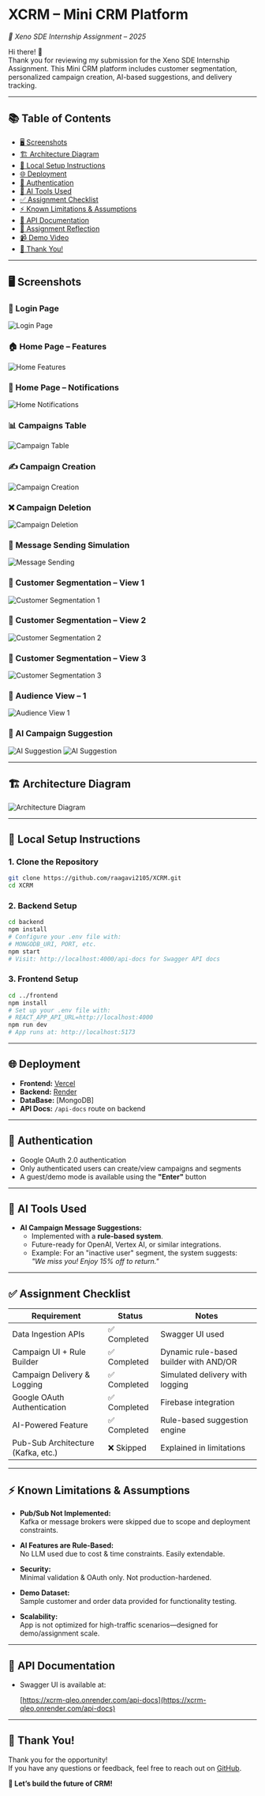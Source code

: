 # XCRM – Mini CRM Platform  
_🚀 Xeno SDE Internship Assignment – 2025_

Hi there! 👋  
Thank you for reviewing my submission for the Xeno SDE Internship Assignment. This Mini CRM platform includes customer segmentation, personalized campaign creation, AI-based suggestions, and delivery tracking.

---

## 📚 Table of Contents

- [🖥️ Screenshots](#️-screenshots)
- [🏗️ Architecture Diagram](#️-architecture-diagram)
- [📝 Local Setup Instructions](#️-local-setup-instructions)
- [🌐 Deployment](#️-deployment)
- [🔐 Authentication](#️-authentication)
- [🤖 AI Tools Used](#️-ai-tools-used)
- [✅ Assignment Checklist](#️-assignment-checklist)
- [⚡ Known Limitations & Assumptions](#️-known-limitations--assumptions)
- [📄 API Documentation](#️-api-documentation)
- [🧠 Assignment Reflection](#️-assignment-reflection)
- [📹 Demo Video](#️-demo-video)
- [👋 Thank You!](#️-thank-you)

---

## 🖥️ Screenshots

### 🔐 Login Page
![Login Page](screenshots/2.png)

### 🏠 Home Page – Features
![Home Features](screenshots/3.png)


### 🔔 Home Page – Notifications
![Home Notifications](screenshots/4.png)

### 📊 Campaigns Table
![Campaign Table](screenshots/5.png)

### ✍️ Campaign Creation
![Campaign Creation](screenshots/6.png)

### ❌ Campaign Deletion
![Campaign Deletion](screenshots/7.png)

### 📩 Message Sending Simulation
![Message Sending](screenshots/8.png)

### 🧠 Customer Segmentation – View 1
![Customer Segmentation 1](screenshots/9.png)

### 🧠 Customer Segmentation – View 2
![Customer Segmentation 2](screenshots/10.png)

### 🧠 Customer Segmentation – View 3
![Customer Segmentation 3](screenshots/11.png)

### 👥 Audience View – 1
![Audience View 1](screenshots/12.png)


### 🤖 AI Campaign Suggestion
![AI Suggestion](screenshots/13.png)
![AI Suggestion](screenshots/14.png)

---

## 🏗️ Architecture Diagram

![Architecture Diagram](screenshots/arch.png)

---

## 📝 Local Setup Instructions

### 1. Clone the Repository

```sh
git clone https://github.com/raagavi2105/XCRM.git
cd XCRM
```

### 2. Backend Setup

```sh
cd backend
npm install
# Configure your .env file with:
# MONGODB_URI, PORT, etc.
npm start
# Visit: http://localhost:4000/api-docs for Swagger API docs
```

### 3. Frontend Setup

```sh
cd ../frontend
npm install
# Set up your .env file with:
# REACT_APP_API_URL=http://localhost:4000
npm run dev
# App runs at: http://localhost:5173
```

---

## 🌐 Deployment

- **Frontend:** [Vercel](https://xcrm-mu.vercel.app/)
- **Backend:** [Render](https://xcrm-qleo.onrender.com)
- **DataBase:** [MongoDB]
- **API Docs:** `/api-docs` route on backend

---

## 🔐 Authentication

- Google OAuth 2.0 authentication
- Only authenticated users can create/view campaigns and segments
- A guest/demo mode is available using the **"Enter"** button

---

## 🤖 AI Tools Used

- **AI Campaign Message Suggestions:**
  - Implemented with a **rule-based system**.
  - Future-ready for OpenAI, Vertex AI, or similar integrations.
  - Example: For an "inactive user" segment, the system suggests:  
    _"We miss you! Enjoy 15% off to return."_

---

## ✅ Assignment Checklist

| Requirement                              | Status      | Notes |
|------------------------------------------|-------------|-------|
| Data Ingestion APIs                      | ✅ Completed | Swagger UI used |
| Campaign UI + Rule Builder               | ✅ Completed | Dynamic rule-based builder with AND/OR |
| Campaign Delivery & Logging              | ✅ Completed | Simulated delivery with logging |
| Google OAuth Authentication              | ✅ Completed | Firebase integration |
| AI-Powered Feature                       | ✅ Completed | Rule-based suggestion engine |
| Pub-Sub Architecture (Kafka, etc.)       | ❌ Skipped   | Explained in limitations |

---

## ⚡ Known Limitations & Assumptions

- **Pub/Sub Not Implemented:**  
  Kafka or message brokers were skipped due to scope and deployment constraints.

- **AI Features are Rule-Based:**  
  No LLM used due to cost & time constraints. Easily extendable.

- **Security:**  
  Minimal validation & OAuth only. Not production-hardened.

- **Demo Dataset:**  
  Sample customer and order data provided for functionality testing.

- **Scalability:**  
  App is not optimized for high-traffic scenarios—designed for demo/assignment scale.

---

## 📄 API Documentation

- Swagger UI is available at:  
 
  [https://xcrm-qleo.onrender.com/api-docs](https://xcrm-qleo.onrender.com/api-docs)

---



## 👋 Thank You!

Thank you for the opportunity!  
If you have any questions or feedback, feel free to reach out on [GitHub](https://github.com/raagavi2105).

**🚀 Let’s build the future of CRM!**
